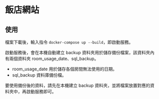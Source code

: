 # 飯店網站

## 使用
檔案下載後，輸入指令 `docker-compose up --build`，即啟動服務。

啟動服務後，會在本機自動建立 backup 資料夾用於儲存備份檔案，該資料夾內有兩個資料夾 room_usage_date、sql_backup。
- room_usage_date 用於儲存各個房間無法使用的日期。
- sql_backup 資料庫備份檔。

要使用備份後的資料，請先在本機建立 backup 資料夾，並將檔案放置對應的資料夾中，再啟動服務即可。

